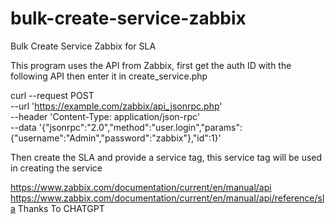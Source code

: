 # bulk-create-service-zabbix
Bulk Create Service Zabbix for SLA

This program uses the API from Zabbix, first get the auth ID with the following API then enter it in create_service.php

curl --request POST \
  --url 'https://example.com/zabbix/api_jsonrpc.php' \
  --header 'Content-Type: application/json-rpc' \
  --data '{"jsonrpc":"2.0","method":"user.login","params":{"username":"Admin","password":"zabbix"},"id":1}'

Then create the SLA and provide a service tag, this service tag will be used in creating the service


https://www.zabbix.com/documentation/current/en/manual/api
https://www.zabbix.com/documentation/current/en/manual/api/reference/sla
Thanks To CHATGPT
